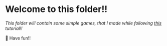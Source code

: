 # Welcome to this folder!!

_This folder will contain some simple games, that I made while following [this]( https://www.youtube.com/playlist?list=PLSPw4ASQYyynKPY0I-QFHK0iJTjnvNUys) tutorial!!_

:sparkling_heart: Have fun!!

